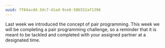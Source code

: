 ```yaml
---
uuid: 7f84acdd-3dc7-41ad-9ce6-586552af1396
---
```


Last week we introduced the concept of pair programming. This week we will be completing a pair programming challenge, so a reminder that it is meant to be tackled and completed with your assigned partner at a designated time.